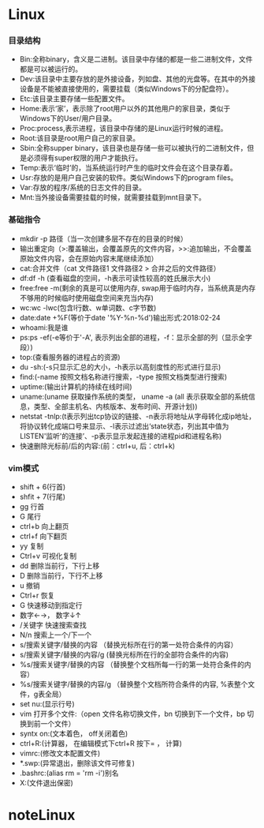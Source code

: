 # Linux
### 目录结构
* Bin:全称binary，含义是二进制。该目录中存储的都是一些二进制文件，文件都是可以被运行的。
* Dev:该目录中主要存放的是外接设备，列如盘、其他的光盘等。在其中的外接设备是不能被直接使用的，需要挂载（类似Windows下的分配盘符）。
* Etc:该目录主要存储一些配置文件。
* Home:表示‘家’，表示除了root用户以外的其他用户的家目录，类似于Windows下的User/用户目录。
* Proc:process,表示进程，该目录中存储的是Linux运行时候的进程。
* Root:该目录是root用户自己的家目录。
* Sbin:全称supper binary，该目录也是存储一些可以被执行的二进制文件，但是必须得有super权限的用户才能执行。
* Temp:表示‘临时’的，当系统运行时产生的临时文件会在这个目录存着。
* Usr:存放的是用户自己安装的软件。类似Windows下的program files。
* Var:存放的程序/系统的日志文件的目录。
* Mnt:当外接设备需要挂载的时候，就需要挂载到mnt目录下。

### 基础指令
* mkdir -p 路径（当一次创建多层不存在的目录的时候）
* 输出重定向（>:覆盖输出，会覆盖原先的文件内容，>>:追加输出，不会覆盖原始文件内容，会在原始内容末尾继续添加）
* cat:合并文件（cat 文件路径1 文件路径2 > 合并之后的文件路径）
* df:df -h (查看磁盘的空间，-h表示可读性较高的姓氏展示大小)
* free:free -m(剩余的真是可以使用内存, swap用于临时内存，当系统真是内存不够用的时候临时使用磁盘空间来充当内存)
* wc:wc -lwc(包含l行数、w单词数、c字节数)
* date:date +%F(等价于date '%Y-%n-%d')输出形式:2018:02-24
* whoami:我是谁
* ps:ps -ef(-e等价于'-A', 表示列出全部的进程，-f：显示全部的列（显示全字段）)
* top:(查看服务器的进程占的资源)
* du -sh:(-s只显示汇总的大小，-h表示以高刻度性的形式进行显示)
* find:(-name 按照文档名称进行搜索，-type 按照文档类型进行搜索)
* uptime:(输出计算机的持续在线时间)
* uname:(uname 获取操作系统的类型， uname -a (all 表示获取全部的系统信息，类型、全部主机名、内核版本、发布时间、开源计划))
* netstat -tnlp:(t表示列出tcp协议的链接、-n表示将地址从字母转化成ip地址，将协议转化成端口号来显示、-l表示过滤出‘state状态，列出其中值为LISTEN'监听'的连接’、-p表示显示发起连接的进程pid和进程名称)
* 快速删除光标前/后的内容:(前：ctrl+u, 后：ctrl+k)

### vim模式
* shift + 6(行首)
* shfit + 7(行尾)
* gg 行首
* G 尾行
* ctrl+b 向上翻页
* ctrl+f 向下翻页
* yy 复制
* Ctrl+v 可视化复制
* dd 删除当前行，下行上移
* D 删除当前行，下行不上移
* u 撤销
* Ctrl+r 恢复
* G 快速移动到指定行
* 数字←→， 数字↓↑
* /关键字 快速搜索查找
* N/n 搜索上一个/下一个
* s/搜索关键字/替换的内容 （替换光标所在行的第一处符合条件的内容）
* s/搜索关键字/替换的内容/g (替换光标所在行的全部符合条件的内容)
* %s/搜索关键字/替换的内容 （替换整个文档所每一行的第一处符合条件的内容）
* %s/搜索关键字/替换的内容/g （替换整个文档所符合条件的内容, %表整个文件，g表全局）
* set nu:(显示行号)
* vim 打开多个文件:（open 文件名称切换文件，bn 切换到下一个文件，bp 切换到前一个文件）
* syntx on:(文本着色， off关闭着色)
* ctrl+R:(计算器， 在编辑模式下ctrl+R 按下= ， 计算)
* vimrc:(修改文本配置文件)
* *.swp:(异常退出，删除该文件可修复)
* .bashrc:(alias rm = 'rm -i')别名
* X:(文件退出保密)
 

# noteLinux


